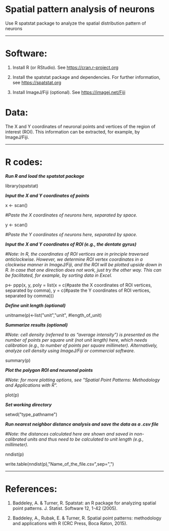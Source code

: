 # Spatial pattern analysis of neurons
Use R spatstat package to analyze the spatial distribution pattern of neurons

----
# Software:
1. Install R (or RStudio). See https://cran.r-project.org

2. Install the spatstat package and dependencies. For further information, see https://spatstat.org

3. Install ImageJ/Fiji (optional). See https://imagej.net/Fiji

# Data:

The X and Y coordinates of neuronal points and vertices of the region of interest (ROI). This information can be extracted, for example, by ImageJ/Fiji.

-----
# R codes:
***Run R and load the spatstat package***

library(spatstat)

***Input the X and Y coordinates of points***

x <- scan()

*#Paste the X coordinates of neurons here, separated by space.*

y <- scan()

*#Paste the Y coordinates of neurons here, separated by space.*

***Input the X and Y coordinates of ROI (e.g., the dentate gyrus)***

*#Note: In R, the coordinates of ROI vertices are in principle traversed anticlockwise. However, we determine ROI vertex coordinates in a clockwise manner in ImageJ/Fiji, and the ROI will be plotted upside down in R. In case that one direction does not work, just try the other way. This can be facilitated, for example, by sorting data in Excel.*

p<- ppp(x, y, poly = list(x = c(#paste the X coordinates of ROI vertices, separated by comma), y = c(#paste the Y coordinates of ROI vertices, separated by comma)))

***Define unit length (optional)***

unitname(p)<-list("unit","unit", #length_of_unit)

***Summarize results (optional)***

*#Note: cell density (referred to as “average intensity”) is presented as the number of points per square unit (not unit length) here, which needs calibration (e.g., to number of points per square millimeter). Alternatively, analyze cell density using ImageJ/Fiji or commercial software.*

summary(p)
 
***Plot the polygon ROI and neuronal points***

*#Note: for more plotting options, see "Spatial Point Patterns: Methodology and Applications with R".*

plot(p)

***Set working directory***

setwd("type_pathname")
 
***Run nearest neighbor distance analysis and save the data as a .csv file***

*#Note: the distances calculated here are shown and saved in non-calibrated units and thus need to be calculated to unit length (e.g., millimeter).*

nndist(p)

write.table(nndist(p),"Name_of_the_file.csv",sep=",")

-----
# References:

1. Baddeley, A. & Turner, R. Spatstat: an R package for analyzing spatial point patterns. J. Statist. Software 12, 1-42 (2005).

2. Baddeley, A., Rubak, E. & Turner, R. Spatial point patterns: methodology and applications with R (CRC Press, Boca Raton, 2015).
